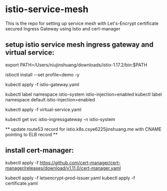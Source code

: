 # istio-service-mesh
This is the repo for setting up service mesh with Let's-Encrypt certificate secured Ingress Gateway using Istio and cert-manager

## setup istio service mesh ingress gateway and virtual service: 

export PATH=/Users/niujinshuang/downloads/istio-1.17.2/bin:$PATH 

istioctl install --set profile=demo -y

kubectl apply -f istio-gateway.yaml

kubectl label namespace istio-system istio-injection=enabled
kubectl label namespace default istio-injection=enabled

kubectl apply -f virtual-service.yaml

kubectl get svc istio-ingressgateway -n istio-system 

** update route53 record for istio.k8s.csye6225jinshuang.me with CNAME pointing to ELB record **


## install cert-manager: 

kubectl apply -f https://github.com/cert-manager/cert-manager/releases/download/v1.11.0/cert-manager.yaml

kubectl apply -f letsencrypt-prod-issuer.yaml
kubectl apply -f certificate.yaml


